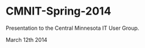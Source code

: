 CMNIT-Spring-2014
=================

Presentation to the Central Minnesota IT User Group.

March 12th 2014